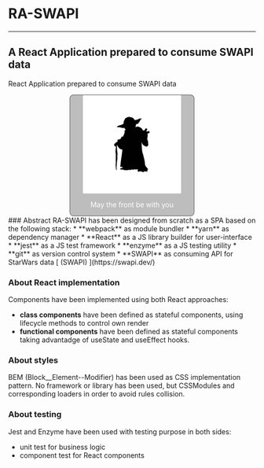 # RA-SWAPI
----
## A React Application prepared to consume SWAPI data
React Application prepared to consume SWAPI data
<div style="width: 50%; margin: 0 auto; border: 1px solid rgba(0,0,0,0.5); border-radius: 0.5rem; background-color: rgba(0,0,0,0.25);color:#fff; display:flex; flex-direction: column; align-items: center">
<img src="./src/common/images/svg/yoda.svg" alt="Yoda" width="200px">
<p>May the front be with you</p>
</div>
### Abstract
RA-SWAPI has been designed from scratch as a SPA based on the following stack:
* **webpack** as module bundler 
* **yarn** as dependency manager
* **React** as a JS library builder for user-interface
* **jest** as a JS test framework
* **enzyme** as a JS testing utility
* **git** as version control system
* **SWAPI** as consuming API for StarWars data [ (SWAPI) ](https://swapi.dev/)

### About React implementation
Components have been implemented using both React approaches:
* **class components** have been defined as stateful components, using lifecycle methods to control own render
* **functional components** have been defined as stateful components taking advantadge of useState and useEffect hooks.

### About styles
BEM (Block__Element--Modifier) has been used as CSS implementation pattern. No framework or library has been used, but CSSModules and corresponding loaders in order to avoid rules collision. 

### About testing
Jest and Enzyme have been used with testing purpose in both sides:
* unit test for business logic
* component test for React components